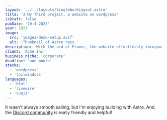 ```yaml
---
layout: '../../layouts/SingleWorkLayout.astro'
title: '3 My Third project, a website on wordpress'
isDraft: false
pubDate: '20-4-2023'
year: 2023
image:
  src: 'images/desk-setup.avif'
  alt: 'Thumbnail of Astro rays.'
description: 'With the aid of Framer, the website effortlessly incorporated all necessary ecommerce features, ultimately delivering a stunning user experience. From seamless navigation to secure payment processing and captivating visuals, every essential element was seamlessly and nicely integrated.'
client: 'Acme Inc'
business_niche: 'corporate'
deadline: 'one month'
stacks:
  - 'wordpress'
  - 'tailwindcss'
languages:
  - 'html'
  - 'livewire'
  - 'vuejs'
---
```


It wasn't always smooth sailing, but I'm enjoying building with Astro. And, the [Discord community](https://astro.build/chat) is really friendly and helpful!
